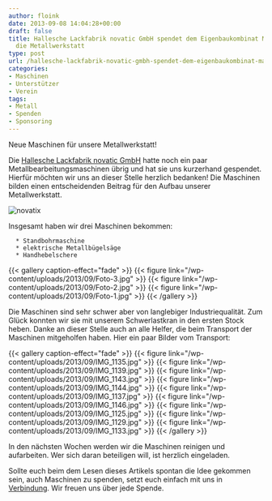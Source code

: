 ```yaml
---
author: floink
date: 2013-09-08 14:04:28+00:00
draft: false
title: Hallesche Lackfabrik novatic GmbH spendet dem Eigenbaukombinat Maschinen für
  die Metallwerkstatt
type: post
url: /hallesche-lackfabrik-novatic-gmbh-spendet-dem-eigenbaukombinat-maschinen-fur-die-metallwerkstatt/
categories:
- Maschinen
- Unterstützer
- Verein
tags:
- Metall
- Spenden
- Sponsoring
---
```


Neue Maschinen für unsere Metallwerkstatt!

Die [Hallesche Lackfabrik novatic GmbH](https://www.novatic.com/) hatte noch ein paar Metallbearbeitungsmaschinen übrig und hat sie uns kurzerhand gespendet. Hierfür möchten wir uns an dieser Stelle herzlich bedanken! Die Maschinen bilden einen entscheidenden Beitrag für den Aufbau unserer Metallwerkstatt.

![novatix](/wp-content/uploads/2013/09/novatix.jpg)


<!-- more -->

Insgesamt haben wir drei Maschinen bekommen:[
](/wp-content/uploads/2013/09/Foto-2.jpg)



	  * Standbohrmaschine
	  * elektrische Metallbügelsäge
	  * Handhebelschere


{{< gallery caption-effect="fade" >}}
  {{< figure link="/wp-content/uploads/2013/09/Foto-3.jpg" >}}
{{< figure link="/wp-content/uploads/2013/09/Foto-2.jpg" >}}
{{< figure link="/wp-content/uploads/2013/09/Foto-1.jpg" >}}
{{< /gallery >}}

Die Maschinen sind sehr schwer aber von langlebiger Industriequalität. Zum Glück konnten wir sie mit unserem Schwerlastkran in den ersten Stock heben. Danke an dieser Stelle auch an alle Helfer, die beim Transport der Maschinen mitgeholfen haben. Hier ein paar Bilder vom Transport:


{{< gallery caption-effect="fade" >}}
  {{< figure link="/wp-content/uploads/2013/09/IMG_1135.jpg" >}}
{{< figure link="/wp-content/uploads/2013/09/IMG_1139.jpg" >}}
{{< figure link="/wp-content/uploads/2013/09/IMG_1143.jpg" >}}
{{< figure link="/wp-content/uploads/2013/09/IMG_1144.jpg" >}}
{{< figure link="/wp-content/uploads/2013/09/IMG_1137.jpg" >}}
{{< figure link="/wp-content/uploads/2013/09/IMG_1146.jpg" >}}
{{< figure link="/wp-content/uploads/2013/09/IMG_1125.jpg" >}}
{{< figure link="/wp-content/uploads/2013/09/IMG_1129.jpg" >}}
{{< figure link="/wp-content/uploads/2013/09/IMG_1133.jpg" >}}
{{< /gallery >}}

In den nächsten Wochen werden wir die Maschinen reinigen und aufarbeiten. Wer sich daran beteiligen will, ist herzlich eingeladen.

Sollte euch beim dem Lesen dieses Artikels spontan die Idee gekommen sein, auch Maschinen zu spenden, setzt euch einfach mit uns in [Verbindung](/kontakt/). Wir freuen uns über jede Spende.


